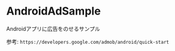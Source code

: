# AndroidAdSample

Androidアプリに広告をのせるサンプル

参考: `https://developers.google.com/admob/android/quick-start`
